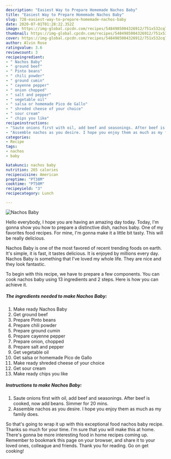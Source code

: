 ```yaml
---
description: "Easiest Way to Prepare Homemade Nachos Baby"
title: "Easiest Way to Prepare Homemade Nachos Baby"
slug: 728-easiest-way-to-prepare-homemade-nachos-baby
date: 2020-07-01T01:28:22.352Z
image: https://img-global.cpcdn.com/recipes/5484985004326912/751x532cq70/nachos-baby-recipe-main-photo.jpg
thumbnail: https://img-global.cpcdn.com/recipes/5484985004326912/751x532cq70/nachos-baby-recipe-main-photo.jpg
cover: https://img-global.cpcdn.com/recipes/5484985004326912/751x532cq70/nachos-baby-recipe-main-photo.jpg
author: Alvin Rose
ratingvalue: 3.6
reviewcount: 3
recipeingredient:
- " Nachos Baby"
- " ground beef"
- " Pinto beans"
- " chili powder"
- " ground cumin"
- " cayenne pepper"
- " onion chopped"
- " salt and pepper"
- " vegetable oil"
- " salsa or homemade Pico de Gallo"
- " shreded cheese of your choice"
- " sour cream"
- " chips you like"
recipeinstructions:
- "Saute onions first with oil, add beef and seasonings. After beef is cooked, now add beans. Simmer for 20 mins."
- "Assemble nachos as you desire. I hope you enjoy them as much as my family does."
categories:
- Recipe
tags:
- nachos
- baby

katakunci: nachos baby 
nutrition: 265 calories
recipecuisine: American
preptime: "PT38M"
cooktime: "PT50M"
recipeyield: "3"
recipecategory: Lunch

---
```



![Nachos Baby](https://img-global.cpcdn.com/recipes/5484985004326912/751x532cq70/nachos-baby-recipe-main-photo.jpg)

Hello everybody, I hope you are having an amazing day today. Today, I'm gonna show you how to prepare a distinctive dish, nachos baby. One of my favorites food recipes. For mine, I'm gonna make it a little bit tasty. This will be really delicious.

Nachos Baby is one of the most favored of recent trending foods on earth. It's simple, it is fast, it tastes delicious. It is enjoyed by millions every day. Nachos Baby is something that I've loved my whole life. They are nice and they look fantastic.




To begin with this recipe, we have to prepare a few components. You can cook nachos baby using 13 ingredients and 2 steps. Here is how you can achieve it.

<!--inarticleads1-->

##### The ingredients needed to make Nachos Baby:

1. Make ready  Nachos Baby
1. Get  ground beef
1. Prepare  Pinto beans
1. Prepare  chili powder
1. Prepare  ground cumin
1. Prepare  cayenne pepper
1. Prepare  onion, chopped
1. Prepare  salt and pepper
1. Get  vegetable oil
1. Get  salsa or homemade Pico de Gallo
1. Make ready  shreded cheese of your choice
1. Get  sour cream
1. Make ready  chips you like




<!--inarticleads2-->

##### Instructions to make Nachos Baby:

1. Saute onions first with oil, add beef and seasonings. After beef is cooked, now add beans. Simmer for 20 mins.
1. Assemble nachos as you desire. I hope you enjoy them as much as my family does.




So that's going to wrap it up with this exceptional food nachos baby recipe. Thanks so much for your time. I'm sure that you will make this at home. There's gonna be more interesting food in home recipes coming up. Remember to bookmark this page on your browser, and share it to your loved ones, colleague and friends. Thank you for reading. Go on get cooking!
